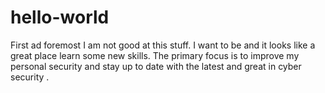 # hello-world
First ad foremost I am not good at this stuff. I want to be and it looks like a great place learn some new skills. The primary focus is to improve my personal security and stay up to date with the latest and great in cyber security .
